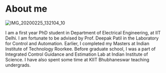# About me
![IMG_20200225_132104_10](https://user-images.githubusercontent.com/65863581/84507238-1f88d600-acde-11ea-8190-36487bc2c50a.jpg)

I am a first year PhD student in Department of Electrical Engineering, at IIT Delhi. I am fortunate to be advised by Prof. Deepak Patil in the Laboratory for Control and Automation. Earlier, I completed my Masters at Indian Institute of Technology Roorkee.
Before graduate school, I was a part of Integrated Control Guidance and Estimation Lab at Indian Institute of Science. 
I have also spent some time at KIIT Bhubhaneswar teaching undergrads.

